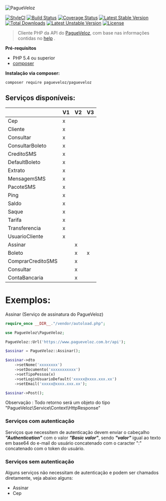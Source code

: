 ![PagueVeloz](https://www.pagueveloz.com.br/Content/Img/logo-pagueveloz-topo_03.png "PagueVeloz")

[![StyleCI](https://styleci.io/repos/27489184/shield)](https://styleci.io/repos/27489184)
[![Build Status](https://travis-ci.org/PagueVeloz/pagueveloz-php.svg)](https://travis-ci.org/PagueVeloz/pagueveloz-php)
[![Coverage Status](https://coveralls.io/repos/github/PagueVeloz/pagueveloz-php/badge.svg?branch=master)](https://coveralls.io/github/PagueVeloz/pagueveloz-php?branch=master)
[![Latest Stable Version](https://poser.pugx.org/pagueveloz/pagueveloz/v/stable)](https://packagist.org/packages/pagueveloz/pagueveloz) 
[![Total Downloads](https://poser.pugx.org/pagueveloz/pagueveloz/downloads)](https://packagist.org/packages/pagueveloz/pagueveloz) 
[![Latest Unstable Version](https://poser.pugx.org/pagueveloz/pagueveloz/v/unstable)](https://packagist.org/packages/pagueveloz/pagueveloz) 
[![License](https://poser.pugx.org/pagueveloz/pagueveloz/license)](https://packagist.org/packages/pagueveloz/pagueveloz)

> Cliente PHP da API do [PagueVeloz](https://www.pagueveloz.com.br), com base nas informações contidas no [help](https://www.pagueveloz.com.br/help) .

**Pré-requisitos**

 * PHP 5.4 ou superior
 * [composer](https://getcomposer.org)

**Instalação via composer:**
```
composer require pagueveloz/pagueveloz
```

## Serviços disponíveis:
|                   	| V1 	| V2 	| V3 	|
|-------------------	|----	|----	|----	|
| Cep               	| x  	|    	|    	|
| Cliente           	| x  	|    	|    	|
| Consultar         	| x  	|    	|    	|
| ConsultarBoleto   	| x  	|    	|    	|
| CreditoSMS        	| x  	|    	|    	|
| DefaultBoleto     	| x  	|    	|    	|
| Extrato           	| x  	|    	|    	|
| MensagemSMS       	| x  	|    	|    	|
| PacoteSMS         	| x  	|    	|    	|
| Ping              	| x  	|    	|    	|
| Saldo             	| x  	|    	|    	|
| Saque             	| x  	|    	|    	|
| Tarifa            	| x  	|    	|    	|
| Transferencia     	| x  	|    	|    	|
| UsuarioCliente    	| x  	|    	|    	|
| Assinar           	|    	| x  	|    	|
| Boleto            	|    	| x  	| x  	|
| ComprarCreditoSMS 	|    	| x  	|    	|
| Consultar         	|    	| x  	|    	|
| ContaBancaria     	|    	| x  	|    	|

# Exemplos:

Assinar (Serviço de assinatura do PagueVeloz)
```php
require_once __DIR__."/vendor/autoload.php";

use PagueVeloz\PagueVeloz;

PagueVeloz::Url('https://www.pagueveloz.com.br/api');

$assinar = PagueVeloz::Assinar();

$assinar->dto
	->setNome('xxxxxxxx')
	->setDocumento('xxxxxxxxxxx')
	->setTipoPessoa(x)
	->setLoginUsuarioDefault('xxxxx@xxxx.xxx.xx')
	->setEmail('xxxxx@xxxx.xxx.xx');

$assinar->Post();
```
Observação : Todo retorno será um objeto do tipo "PagueVeloz\Service\Context\HttpResponse"

### Serviços com autenticação

Serviços que necessitem de autenticação devem enviar o cabeçalho ***"Authentication"*** com o valor ***"Basic valor"***, sendo ***"valor"*** igual ao texto em base64 do e-mail do usuário concatenado com o caracter ":" concatenado com o token do usuário.

### Serviços sem autenticação

Alguns serviços não necessitam de autenticação e podem ser chamados diretamente, veja abaixo alguns:

 * Assinar
 * Cep
